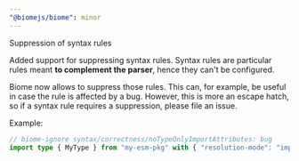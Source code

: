 ```yaml
---
"@biomejs/biome": minor
---
```


Suppression of syntax rules

Added support for suppressing syntax rules. Syntax rules are particular rules meant **to complement the parser**, hence they can't be configured.

Biome now allows to suppress those rules. This can, for example, be useful in case the rule is affected by a bug. However, this is more an escape hatch, so if a syntax rule requires a suppression, please file an issue.

Example:

```typescript
// biome-ignore syntax/correctness/noTypeOnlyImportAttributes: bug
import type { MyType } from "my-esm-pkg" with { "resolution-mode": "import" };
```

